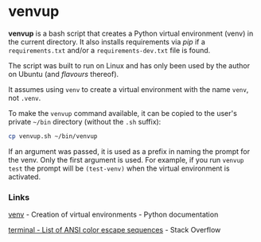# venvup

**venvup** is a bash script that creates a Python virtual environment (venv) in the current directory. It also installs requirements via *pip* if a `requirements.txt` and/or a `requirements-dev.txt` file is found.

The script was built to run on Linux and has only been used by the author on Ubuntu (and *flavours* thereof).

It assumes using `venv` to create a virtual environment with the name `venv`, not `.venv`.

To make the `venvup` command available, it can be copied to the user's private `~/bin` directory (without the `.sh` suffix): 

```bash
cp venvup.sh ~/bin/venvup
```

If an argument was passed, it is used as a prefix in naming the prompt for the venv. Only the first argument is used. For example, if you run `venvup test` the prompt will be `(test-venv)` when the virtual environment is activated.

### Links

[venv](https://docs.python.org/3/library/venv.html) - Creation of virtual environments - Python documentation

[terminal - List of ANSI color escape sequences](https://stackoverflow.com/questions/4842424/list-of-ansi-color-escape-sequences) - Stack Overflow
